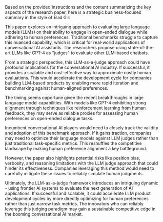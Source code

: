 Based on the provided instructions and the content summarizing the key aspects of the research paper, here is a strategic business-focused summary in the style of Elad Gil:

This paper explores an intriguing approach to evaluating large language models (LLMs) on their ability to engage in open-ended dialogue while adhering to human preferences. Traditional benchmarks struggle to capture this nuanced capability, which is critical for real-world applications of conversational AI assistants. The researchers propose using state-of-the-art LLMs like GPT-4 as "judges" to evaluate other LLM-based chatbots.

From a strategic perspective, this LLM-as-a-judge approach could have profound implications for the conversational AI industry. If successful, it provides a scalable and cost-effective way to approximate costly human evaluations. This would accelerate the development cycle for companies building LLM-based products by enabling more rapid iteration and benchmarking against human-aligned preferences.

The timing seems opportune given the recent breakthroughs in large language model capabilities. With models like GPT-4 exhibiting strong alignment through techniques like reinforcement learning from human feedback, they may serve as reliable proxies for assessing human preferences on open-ended dialogue tasks.

Incumbent conversational AI players would need to closely track the validity and adoption of this benchmark approach. If it gains traction, companies may need to optimize their language models against LLM judges rather than just traditional task-specific metrics. This reshuffles the competitive landscape by making human preference alignment a key battleground.

However, the paper also highlights potential risks like position bias, verbosity, and reasoning limitations with the LLM judge approach that could hinder its effectiveness. Companies leveraging this method would need to carefully mitigate these issues to reliably simulate human judgments.

Ultimately, the LLM-as-a-judge framework introduces an intriguing dynamic - using frontier AI systems to evaluate the next generation of AI applications. If successful and scalable, it could accelerate LLM product development cycles by more directly optimizing for human preferences rather than just narrow task metrics. The innovators who can reliably leverage this judging paradigm may gain a sustainable competitive edge in the booming conversational AI market.